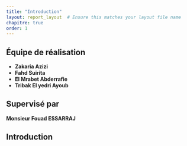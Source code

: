 ```yaml
---
title: "Introduction"
layout: report_layout  # Ensure this matches your layout file name
chapitre: true
order: 1
---
```

<a id="introduction"></a>

## Équipe de réalisation
- **Zakaria Azizi**
- **Fahd Suirita**
- **El Mrabet Abderrafie**
- **Tribak El yedri Ayoub**

## Supervisé par
**Monsieur Fouad ESSARRAJ**

## Introduction

